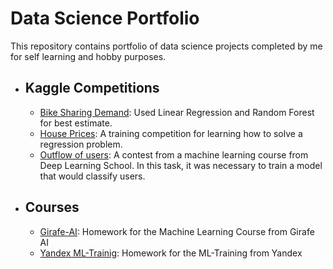 # Data Science Portfolio
This repository contains portfolio of data science projects completed by me for self learning and hobby purposes.
- ## Kaggle Competitions
    - [Bike Sharing Demand](/Bike%20Sharing%20Demand/): Used Linear Regression and Random Forest for best estimate.
    - [House Prices](/House%20Prices%20-%20Advanced%20Regression%20Techniques/): A training competition for learning how to solve a regression problem.
    - [Outflow of users](/Предсказание%20оттока%20пользователей/): A contest from a machine learning course from Deep Learning School. In this task, it was necessary to train a model that would classify users.

- ## Courses
    - [Girafe-AI](/Girafe-AI%20ML%20course/): Homework for the Machine Learning Course from Girafe AI
    - [Yandex ML-Trainig](/Yandex-Training%20ML%202023/): Homework for the ML-Training from Yandex

